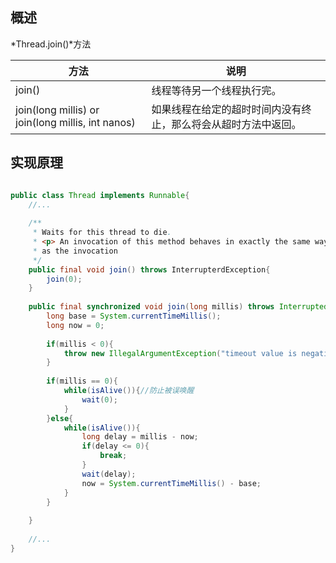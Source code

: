 ## 概述

*Thread.join()*方法

| 方法                                              | 说明                                                         |
| ------------------------------------------------- | ------------------------------------------------------------ |
| join()                                            | 线程等待另一个线程执行完。                                   |
| join(long millis) or join(long millis, int nanos) | 如果线程在给定的超时时间内没有终止，那么将会从超时方法中返回。 |

## 实现原理

```java

public class Thread implements Runnable{
    //...
    
    /**
 	 * Waits for this thread to die.
 	 * <p> An invocation of this method behaves in exactly the same way
	 * as the invocation
	 */
    public final void join() throws InterrupterdException{
        join(0);
    }
    
    public final synchronized void join(long millis) throws InterruptedException{
        long base = System.currentTimeMillis();
        long now = 0;
        
        if(millis < 0){
            throw new IllegalArgumentException("timeout value is negative");
        }
        
        if(millis == 0){
            while(isAlive()){//防止被误唤醒
                wait(0);
            }
        }else{
            while(isAlive()){
                long delay = millis - now; 
                if(delay <= 0){
                    break;
                }
                wait(delay);
                now = System.currentTimeMillis() - base;
            }
        }
        
    }
    
    //...
}
```










































































































